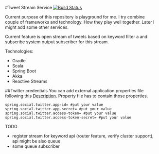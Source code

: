 #Tweet Stream Service [![Build Status](https://drone.io/github.com/chali/tweet-stream-service/status.png)](https://drone.io/github.com/chali/tweet-stream-service/latest)

Current purpose of this repository is playground for me. I try combine couple of frameworks and technology. How they play well together. Later I might add some other services.

Current feature is open stream of tweets based on keyword filter a and subscribe system output subscriber for this stream.

Technologies:
* Gradle
* Scala
* Spring Boot
* Akka
* Reactive Streams

##Twitter credentials
You can add external application.properties file following this [Description](http://docs.spring.io/spring-boot/docs/current/reference/html/boot-features-external-config.html#boot-features-external-config-application-property-files). Property file has to contain those properties.

    spring.social.twitter.app-id= #put your value
    spring.social.twitter.app-secret= #put your value
    spring.social.twitter.access-token= #put your value
    spring.social.twitter.access-token-secret= #put your value

TODO
* register stream for keyword api (router feature, verify cluster support), api might be also queue
* some queue subscriber